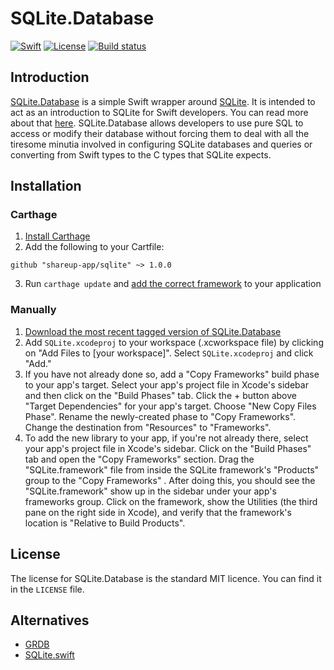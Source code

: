 # SQLite.Database

[![Swift](https://img.shields.io/badge/swift-4.2-green.svg?longCache=true&style=flat)](https://developer.apple.com/swift/)
[![License](https://img.shields.io/badge/license-MIT-green.svg?longCache=true&style=flat)](/LICENSE)
[![Build status](https://build.appcenter.ms/v0.1/apps/1d373ab3-f5f7-4718-ab3f-5223c3cfa97f/branches/master/badge)](https://appcenter.ms)

## Introduction

[SQLite.Database]() is a simple Swift wrapper around [SQLite](http://www.sqlite.org/). It is intended to act as an introduction to SQLite for Swift developers. You can read more about that [here](https://shareup.app/blog/building-a-lightweight-sqlite-wrapper-in-swift/). SQLite.Database allows developers to use pure SQL to access or modify their database without forcing them to deal with all the tiresome minutia involved in configuring SQLite databases and queries or converting from Swift types to the C types that SQLite expects.

## Installation

### Carthage

1. [Install Carthage](https://github.com/Carthage/Carthage#installing-carthage)
2. Add the following to your Cartfile:

```
github "shareup-app/sqlite" ~> 1.0.0
```
3. Run `carthage update` and [add the correct framework](https://github.com/Carthage/Carthage#adding-frameworks-to-an-application) to your application

### Manually

1. [Download the most recent tagged version of SQLite.Database](https://github.com/shareup-app/sqlite/releases/tag/v1.0)
2. Add `SQLite.xcodeproj` to your workspace (.xcworkspace file) by clicking on "Add Files to [your workspace]". Select `SQLite.xcodeproj` and click "Add."
3. If you have not already done so, add a "Copy Frameworks" build phase to your app's target. Select your app's project file in Xcode's sidebar and then click on the "Build Phases" tab. Click the + button above "Target Dependencies" for your app's target. Choose "New Copy Files Phase". Rename the newly-created phase to "Copy Frameworks". Change the destination from "Resources" to "Frameworks".
4. To add the new library to your app, if you're not already there, select your app's project file in Xcode's sidebar. Click on the "Build Phases" tab and open the "Copy Frameworks" section. Drag the "SQLite.framework" file from inside the SQLite framework's "Products" group to the "Copy Frameworks" . After doing this, you should see the "SQLite.framework" show up in the sidebar under your app's frameworks group. Click on the framework, show the Utilities (the third pane on the right side in Xcode), and verify that the framework's location is "Relative to Build Products".

## License

The license for SQLite.Database is the standard MIT licence. You can find it in the `LICENSE` file.

## Alternatives

- [GRDB](https://github.com/groue/GRDB.swift)
- [SQLite.swift](https://github.com/stephencelis/SQLite.swift)
